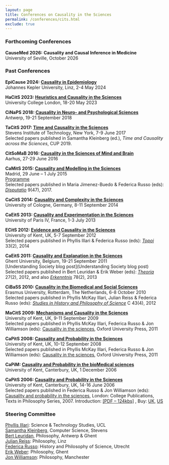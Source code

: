 ```yaml
---
layout: page
title: Conferences on Causality in the Sciences
permalink: /conferences/cits.html
exclude: true
---
```


### Forthcoming Conferences

**CauseMed 2026:** **Causality and Causal Inference in Medicine**  
University of Seville, October 2026

### Past Conferences

**EpiCause 2024:** [**Causality in Epidemiology**](https://www.jku.at/en/institute-of-philosophy-and-scientific-method/epicause-2024/)  
Johannes Kepler University, Linz, 2-4 May 2024

**HaCitS 2023: [Heuristics and Causality in the Sciences](https://sites.google.com/stevens.edu/hacits2023)**  
University College London, 18-20 May 2023

**CiNaPS 2018: [Causality in Neuro- and Psychological Sciences](https://www.uantwerpen.be/en/conferences/cinaps-2018/)**  
Antwerp, 19-21 September 2018

**TaCitS 2017: [Time and Causality in the Sciences](http://tacits.stevens.edu)**  
Stevens Institute of Technology, New York, 7-9 June 2017  
Selected papers published in Samantha Kleinberg (ed.), _Time and Causality across the Sciences_, CUP 2019.

**CitSoMaB 2016: [Causality in the Sciences of Mind and Brain](http://conferences.au.dk/causality2016/)**  
Aarhus, 27-29 June 2016

**CaMitS 2015: [Causality and Modelling in the Sciences](http://portal.uned.es/portal/page?_pageid=93,49819448&_dad=portal&_schema=PORTAL)**  
Madrid, 29 June – 1 July 2015  
[Programme](http://blogs.kent.ac.uk/jonw/files/2015/03/CaMitS-schedule-updates-2.doc)  
Selected papers published in Maria Jimenez-Buedo & Federica Russo (eds): [_Disputatio_](https://www.degruyter.com/view/j/disp.2017.9.issue-47/issue-files/disp.2017.9.issue-47.xml) 9(47), 2017.

**CaCitS 2014: [Causality and Complexity in the Sciences](http://www.clde.uni-koeln.de/?page_id=1794)**  
University of Cologne, Germany, 8-11 September 2014

**CaEitS 2013: [Causality and Experimentation in the Sciences](http://caeits.sciencesconf.org/)**  
University of Paris IV, France, 1-3 July 2013

**ECitS 2012: [Evidence and Causality in the Sciences](http://blogs.kent.ac.uk/jonw/ecits-2012-evidence-and-causality-in-the-sciences/ "ECitS 2012 – Evidence and Causality in the Sciences")**  
University of Kent, UK, 5-7 September 2012  
Selected papers published in Phyllis Illari & Federica Russo (eds): _[Topoi](http://link.springer.com/journal/11245/33/2/page/1)_ 33(2), 2014

**CaEitS 2011: [Causality and Explanation in the Sciences](http://www.caeits2011.ugent.be/)**  
Ghent University, Belgium, 19-21 September 2011  
[Understanding Society blog post](Understanding Society blog post)  
Selected papers published in Bert Leuridan & Erik Weber (eds): _[Theoria](http://www.ehu.es/ojs/index.php/THEORIA/issue/view/473)_ 27(2), 2012, and also _[Erkenntnis](http://link.springer.com/journal/10670/78/2/suppl/page/1)_ 78(2), 2013

**CiBaSS 2010: [Causality in the Biomedical and Social Sciences](http://www.eur.nl/fw/english/eipe/conferences/conferences_archive/causalities_biomedical_sciences/)**  
Erasmus University, Rotterdam, The Netherlands, 6-8 October 2010  
Selected papers published in Phyllis McKay Illari, Julian Reiss & Federica Russo (eds): _[Studies in History and Philosophy of Science](http://www.sciencedirect.com/science/journal/13698486/43)_ C 43(4), 2012

**MaCitS 2009: [Mechanisms and Causality in the Sciences](http://blogs.kent.ac.uk/jonw/conferences/cits/macits-2009-mechanisms-and-causality-in-the-sciences/ "MaCitS 2009 – Mechanisms and Causality in the Sciences")**  
University of Kent, UK, 9-11 September 2009  
Selected papers published in Phyllis McKay Illari, Federica Russo & Jon Williamson (eds): [Causality in the sciences](http://ukcatalogue.oup.com/product/9780199574131.do), Oxford University Press, 2011

**CaPitS 2008: [Causality and Probability in the Sciences](http://blogs.kent.ac.uk/jonw/conferences/cits/capits-2008-causality-and-probability-in-the-sciences/ "CaPitS 2008 – Causality and Probability in the Sciences")**  
University of Kent, UK, 10-12 September 2008  
Selected papers published in Phyllis McKay Illari, Federica Russo & Jon Williamson (eds): [Causality in the sciences](http://ukcatalogue.oup.com/product/9780199574131.do), Oxford University Press, 2011

**CaPiM: [Causality and Probability in the bioMedical sciences](http://blogs.kent.ac.uk/jonw/conferences/cits/causality-and-probability-in-the-biomedical-sciences/ "CaPiM – Causality and Probability in the Biomedical Sciences")**  
University of Kent, Canterbury, UK, 1 December 2006

**CaPitS 2006: [Causality and Probability in the Sciences](http://blogs.kent.ac.uk/jonw/conferences/cits/cits-2006/ "CiTS 2006 – Causality and Probability in the Sciences")**  
University of Kent, Canterbury, UK, 14-16 June 2006  
Selected papers published in Federica Russo & Jon Williamson (eds): [Causality and probability in the sciences](http://www.collegepublications.co.uk/philosophy/?00003), London: College Publications, Texts in Philosophy Series, 2007. Introduction: [\[PDF – 124kbs\]](http://blogs.kent.ac.uk/jonw/files/2015/03/caus-and-prob-intro.pdf) , Buy: [UK](https://www.amazon.co.uk/Causality-Probability-Sciences-Jon-Williamson/dp/1904987354/sr=8-1/qid=1171288588/ref=sr_1_1/203-7759429-5471961?ie=UTF8&s=books), [US](https://www.amazon.com/Causality-Probability-Sciences-F-Russo/dp/1904987354/sr=8-1/qid=1171288650/ref=sr_1_1/105-3128094-2830044?ie=UTF8&s=books)

### Steering Committee

[Phyllis Illari](https://www.ucl.ac.uk/sts/staff/illari): Science & Technology Studies, UCL  
[Samantha Kleinberg](http://www.skleinberg.org/), Computer Science, Stevens  
[Bert Leuridan](https://www.uantwerpen.be/en/staff/bert-leuridan/), Philosophy, Antwerp & Ghent  
[Julian Reiss](http://jreiss.org/): Philosophy, Linz  
[Federica Russo](https://www.uu.nl/staff/FRusso): History and Philosophy of Science, Utrecht  
[Erik Weber](https://biblio.ugent.be/person/801000630860): Philosophy, Ghent  
[Jon Williamson](https://jonwilliamson.uk/): Philosophy, Manchester

<!---

<br>

* * *

<br>

### Related Events

11 August 2011 – **Third UCL-Kent workshop on causality** (UCL, [Centre for Reasoning](http://www.kent.ac.uk/reasoning))


9-10 June 2011 – **Causality and intervention** (Kent Reid Hall Campus, Paris, [Centre for Reasoning](http://www.kent.ac.uk/reasoning))

Organised by [Federica Russo](/cdn-cgi/l/email-protection#ec8ac29e999f9f83ac87898298c28d8fc29987) and [Phyllis McKay Illari](/cdn-cgi/l/email-protection#0d7d23606e666c744d66686379236c6e237866).  
Slides: [Neil Bramley](http://blogs.kent.ac.uk/jonw/files/2015/03/Bramley.pptx), [Lorenzo Casini](https://prezi.com/secure/7ed594286a2b8098e2ef3e475144347c1ea2480a/), [Luis Mireles-Flores & Francois Claveau](https://prezi.com/secure/7ed594286a2b8098e2ef3e475144347c1ea2480a/), [Phyllis McKay Illari](http://blogs.kent.ac.uk/jonw/files/2015/03/Illari06-11.pptx), [Eric Raidl](http://blogs.kent.ac.uk/jonw/files/2015/03/Raidl2011.pdf), [Federica Russo](http://blogs.kent.ac.uk/jonw/files/2015/03/Russo.pptx)

[![DSC08210_s0201](http://blogs.kent.ac.uk/jonw/files/2015/03/DSC08210_s0201-150x150.jpg)](http://blogs.kent.ac.uk/jonw/files/2015/03/DSC08210_s0201.jpg)[![DSC08213_s0202](http://blogs.kent.ac.uk/jonw/files/2015/03/DSC08213_s0202-150x150.jpg)](http://blogs.kent.ac.uk/jonw/files/2015/03/DSC08213_s0202.jpg) 

10-11 January 2011 – **Work in progress on causality and evidence** (Kent Brussels Campus, [Centre for Reasoning](http://www.kent.ac.uk/reasoning))

Organised by [Federica Russo](/cdn-cgi/l/email-protection#fe98d08c8b8d8d91be959b908ad09f9dd08b95) and [Phyllis McKay Illari](/cdn-cgi/l/email-protection#87f7a9eae4ece6fec7ece2e9f3a9e6e4a9f2ec).  
Slides: [Bruno Bauwens](http://users.ugent.be/~bbauwens/papers/brunoBauwensCausInScienceJan2011.pdf), [Lorenzo Casini](http://blogs.kent.ac.uk/jonw/files/2015/03/casini.ppt), [Francois Claveau](https://prezi.com/secure/154108896ebf4a65f1283837806fbb86b2028f61/), [Phyllis McKay Illari](http://blogs.kent.ac.uk/jonw/files/2015/03/illari01-11.ppt), [Jan Lemeire](http://blogs.kent.ac.uk/jonw/files/2015/03/lemeire2011.pdf), [Alessio Moneta & Federica Russo](http://blogs.kent.ac.uk/jonw/files/2015/03/Moneta-Russo.ppt)



18 August 2010: **Workshop on mechanisms and causality, Ghent, Belgium** (Philosophy faculty)

Speakers include Phyllis Illari; Federica Russo; Jan Lemiere; Meinard Kuhlmann

[![IMG_0039_s0301](http://blogs.kent.ac.uk/jonw/files/2015/03/IMG_0039_s0301-150x150.jpg)](http://blogs.kent.ac.uk/jonw/files/2015/03/IMG_0039_s0301.jpg)[![IMG_0041_s0302](http://blogs.kent.ac.uk/jonw/files/2015/03/IMG_0041_s0302-150x150.jpg)](http://blogs.kent.ac.uk/jonw/files/2015/03/IMG_0041_s0302.jpg)[![IMG_0040_s0303](http://blogs.kent.ac.uk/jonw/files/2015/03/IMG_0040_s0303-150x150.jpg)](http://blogs.kent.ac.uk/jonw/files/2015/03/IMG_0040_s0303.jpg)[![IMG_0044_s0304](http://blogs.kent.ac.uk/jonw/files/2015/03/IMG_0044_s0304-150x150.jpg)](http://blogs.kent.ac.uk/jonw/files/2015/03/IMG_0044_s0304.jpg)[![IMG_0047_s0305](http://blogs.kent.ac.uk/jonw/files/2015/03/IMG_0047_s0305-150x150.jpg)](http://blogs.kent.ac.uk/jonw/files/2015/03/IMG_0047_s0305.jpg)[![IMG_0051_s0306](http://blogs.kent.ac.uk/jonw/files/2015/03/IMG_0051_s0306-150x150.jpg)](http://blogs.kent.ac.uk/jonw/files/2015/03/IMG_0051_s0306.jpg)[![IMG_0046_s0306](http://blogs.kent.ac.uk/jonw/files/2015/03/IMG_0046_s0306-150x150.jpg)](http://blogs.kent.ac.uk/jonw/files/2015/03/IMG_0046_s0306.jpg)[![IMG_0048_s0307](http://blogs.kent.ac.uk/jonw/files/2015/03/IMG_0048_s0307-150x150.jpg)](http://blogs.kent.ac.uk/jonw/files/2015/03/IMG_0048_s0307.jpg)[![IMG_0045_s0308](http://blogs.kent.ac.uk/jonw/files/2015/03/IMG_0045_s0308-150x150.jpg)](http://blogs.kent.ac.uk/jonw/files/2015/03/IMG_0045_s0308.jpg)[![IMG_0049_s0309](http://blogs.kent.ac.uk/jonw/files/2015/03/IMG_0049_s0309-150x150.jpg)](http://blogs.kent.ac.uk/jonw/files/2015/03/IMG_0049_s0309.jpg)

28-29 June 2010 – **Work in progress in causal and probabilistic reasoning** (Kent Reid Hall Campus, Paris, [Centre for Reasoning](http://www.kent.ac.uk/reasoning))



27 January 2010 – **Second UCL-Kent workshop on causality** (KS25, 11-5.20pm, [Centre for Reasoning](http://www.kent.ac.uk/reasoning))



16 June 2009: **Workshop on mechanisms and causality in the sciences, Ghent, Belgium** (room 219, Philosophy faculty)

*   10.30-11.10 Isabelle Drouet: ‘The propensity interpretation of fitness’
*   11.20-12.00 Phyllis Illari: ‘Function’
*   1.30-2.10 Federica Russo: ‘Extrapolation and external validity’
*   2.20-3.00 Jan Lemiere: ‘Menzies’ contextualism’
*   3.30-5.00 Erik Weber: ‘Causal perspectivalism’



Spring 2009: **Reading group, Belgium**  
25 February: [Picket and Pearl 01](http://blogs.kent.ac.uk/jonw/files/2015/03/Picket-and-Pearl-01.pdf), [Courgeau 03](http://blogs.kent.ac.uk/jonw/files/2015/03/Courgeau-03.pdf) (3.00-5.30pm, [room 5k327 VUB](http://www.vub.ac.be/english/infoabout/campuses/index.html))  

8 April: [Heckman 08 – Econometric causality](http://blogs.kent.ac.uk/jonw/files/2015/03/Heckman-08-Econometric-causality.pdf) (3.30-5.30pm, [room KE.2.16 VUB](http://www.vub.ac.be/english/infoabout/campuses/index.html))  
6 May: [Machamer 04 – Activities and Causation](http://blogs.kent.ac.uk/jonw/files/2015/03/Machamer-04-Activities-and-Causation.pdf), [Bogen 08 – Causally productive activities](http://blogs.kent.ac.uk/jonw/files/2015/03/Bogen-08-Causally-productive-activities.pdf) (3.30-5.30pm, [room KE.2.16 VUB](http://www.vub.ac.be/english/infoabout/campuses/index.html))  
2 June: sections 1-4 of [Menzies 04 – Difference-making in context](http://blogs.kent.ac.uk/jonw/files/2015/03/Menzies-04-Difference-making-in-context.pdf), and [Menzies 04 – Causation in context](http://blogs.kent.ac.uk/jonw/files/2015/03/Menzies-04-Causation-in-context.pdf) (3.30-5.30pm, [room KE.2.16 VUB](http://www.vub.ac.be/english/infoabout/campuses/index.html))



Spring 2009: [Causal inference seminar and discussion group](http://talks.cam.ac.uk/show/index/17129), Cambridge



2008-9: Lille discussion group  
18 December 2008: [Wimsatt 94 – The ontology of complex systems1994](http://blogs.kent.ac.uk/jonw/files/2015/03/Wimsatt-94-The-ontology-of-complex-systems1994.pdf), [Bechtel Abrahamsen 08 – From reduction back to higher levels](http://blogs.kent.ac.uk/jonw/files/2015/03/Bechtel-Abrahamsen-08-From-reduction-back-to-higher-levels.pdf), Leuridan – Can Mechanisms Really Replace Laws of Nature (12 noon, [Les 3 Brasseurs](https://maps.google.co.uk/maps?f=q&hl=en%E2%89%A5ocode=&q=les+3+brasseurs+in+lille&sll=53.800651,-4.064941&sspn=26.926399,28.300781&ie=UTF8&ll=50.633757,3.066838&spn=0.014018,0.013819&z=16&iwloc=A))

[![18122008_s0401](http://blogs.kent.ac.uk/jonw/files/2015/03/18122008_s0401-150x150.jpg)](http://blogs.kent.ac.uk/jonw/files/2015/03/18122008_s0401.jpg)[![18122008(003)_s0402](http://blogs.kent.ac.uk/jonw/files/2015/03/18122008003_s0402-150x150.jpg)](http://blogs.kent.ac.uk/jonw/files/2015/03/18122008003_s0402.jpg)

[![18122008(002)_s0403](http://blogs.kent.ac.uk/jonw/files/2015/03/18122008002_s0403-150x150.jpg)](http://blogs.kent.ac.uk/jonw/files/2015/03/18122008002_s0403.jpg)[![18122008(001)_s0404](http://blogs.kent.ac.uk/jonw/files/2015/03/18122008001_s0404-150x150.jpg)](http://blogs.kent.ac.uk/jonw/files/2015/03/18122008001_s0404.jpg)


Autumn 2008: **Reading group, Belgium**  
14 October: [Psillos – A Glimpse of the Secret Connexion: Harmonising Mechanisms with Counterfactuals](http://www.phs.uoa.gr/~psillos/Publications_files/Psillos-PoS.pdf) (3-5pm, [room 5k327 VUB](http://www.vub.ac.be/english/infoabout/campuses/index.html))  
18 November: [Gerring 05 – Causation – a unified framework for the social sciences](http://blogs.kent.ac.uk/jonw/files/2015/03/Gerring-05-Causation-a-unified-framework-for-the-social-sciences.pdf) (3-5pm, [room 5k327 VUB](http://www.vub.ac.be/english/infoabout/campuses/index.html))  
10 December: [Parascandola Weed 01 – Causation in epidemiology](http://blogs.kent.ac.uk/jonw/files/2015/03/Parascandola-Weed-01-Causation-in-epidemiology.pdf), [Rothman Greenland 05 – Causation and Causal Inference in Epidemiology](http://blogs.kent.ac.uk/jonw/files/2015/03/Rothman-Greenland-05-Causation-and-Causal-Inference-in-Epidemiology.pdf), [Tam 06 – Causal thinking and causal language in epidemiology](http://blogs.kent.ac.uk/jonw/files/2015/03/Tam-06-Causal-thinking-and-causal-language-in-epidemiology.pdf) (4-6pm, [room 5k327 VUB](http://www.vub.ac.be/english/infoabout/campuses/index.html))



23 July 2008 – **Kent-UCL workshop on causality and linking mechanisms** (CGU2, 1-6pm, Kent [Centre for Reasoning](http://www.kent.ac.uk/reasoning/)
--->
